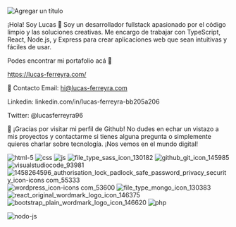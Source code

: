 ![Agregar un título](https://github.com/lucasdeep10/lucasdeep10/assets/88118566/c8e339a1-1b62-4c16-bf69-aa9fa106828b)


¡Hola! Soy Lucas 👋
Soy un desarrollador fullstack apasionado por el código limpio y las soluciones creativas. Me encargo de trabajar con TypeScript, React, Node.js, y Express para crear aplicaciones web que sean intuitivas y fáciles de usar.

Podes encontrar mi portafolio acá 🙋

https://lucas-ferreyra.com/

📧 Contacto
Email: hi@lucas-ferreyra.com

Linkedin: linkedin.com/in/lucas-ferreyra-bb205a206 

Twitter: @lucasferreyra96

🎉 ¡Gracias por visitar mi perfil de Github!
No dudes en echar un vistazo a mis proyectos y contactarme si tienes alguna pregunta o simplemente quieres charlar sobre tecnología. ¡Nos vemos en el mundo digital!

![html-5](https://github.com/lucasdeep10/lucasdeep10/assets/88118566/2d07770c-2844-40ed-bbf0-b2ba71b31c86)
![css](https://github.com/lucasdeep10/lucasdeep10/assets/88118566/88231570-0c37-47bd-ad91-c35a485edd62)
![js](https://github.com/lucasdeep10/lucasdeep10/assets/88118566/fd957ff0-ce61-4e4c-a49b-011959b7be7b)
![file_type_sass_icon_130182](https://github.com/lucasdeep10/lucasdeep10/assets/88118566/18d5c9e2-212b-4e1e-8427-c619f756ac30)
![github_git_icon_145985](https://github.com/lucasdeep10/lucasdeep10/assets/88118566/1e9ec6d4-9560-4792-8b81-a7409a657b69)
![visualstudiocode_93981](https://github.com/lucasdeep10/lucasdeep10/assets/88118566/14f55170-9b71-48ed-9d6a-9c552cfb7034)
![1458264596_authorisation_lock_padlock_safe_password_privacy_security_icon-icons com_55333](https://github.com/lucasdeep10/lucasdeep10/assets/88118566/720a42b1-32b5-4ae2-a6f9-6e08ce62b80c)
![wordpress_icon-icons com_53600](https://github.com/lucasdeep10/lucasdeep10/assets/88118566/8c12becd-1b7d-4dbc-8649-8af9d823a61d)
![file_type_mongo_icon_130383](https://github.com/lucasdeep10/lucasdeep10/assets/88118566/cfb605eb-1d72-48ce-8516-209fd097a3d7)
![react_original_wordmark_logo_icon_146375](https://github.com/lucasdeep10/lucasdeep10/assets/88118566/7ac6c590-953a-45a8-a39d-bcc2b8974fcd)
![bootstrap_plain_wordmark_logo_icon_146620](https://github.com/lucasdeep10/lucasdeep10/assets/88118566/88ceccba-2bc9-4cac-bdf4-e94edd26bc1f)
![php](https://github.com/lucasdeep10/lucasdeep10/assets/88118566/21cf92ac-2e72-4d86-8571-d785bdd26ae7)

![nodo-js](https://github.com/lucasdeep10/lucasdeep10/assets/88118566/5b55f922-656f-498e-849b-52c2299d7af5)


